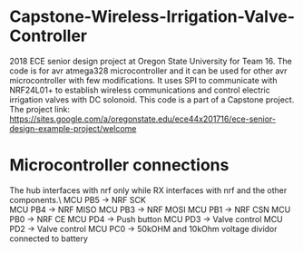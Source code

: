 # Capstone-Wireless-Irrigation-Valve-Controller
2018 ECE senior design project at Oregon State University for Team 16. 
The code is for avr atmega328 microcontroller and it can be used for other avr microcontroller with few modifications. It uses SPI to communicate with NRF24L01+ to establish wireless communications and control electric irrigation valves with DC solonoid. This code is a part of a Capstone project. The project link: https://sites.google.com/a/oregonstate.edu/ece44x201716/ece-senior-design-example-project/welcome
# Microcontroller connections
The hub interfaces with nrf only while RX interfaces with nrf and the other components.\ 
MCU PB5 -> NRF SCK<br />
MCU PB4 -> NRF MISO
MCU PB3 -> NRF MOSI
MCU PB1 -> NRF CSN
MCU PB0 -> NRF CE
MCU PD4 -> Push button 
MCU PD3 -> Valve control
MCU PD2 -> Valve control
MCU PC0 -> 50kOHM and 10kOhm voltage dividor connected to battery


